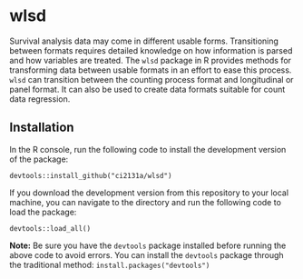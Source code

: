 # wlsd

Survival analysis data may come in different usable forms. Transitioning between formats requires detailed knowledge on how information is parsed and how variables are treated. The `wlsd` package in R provides methods for transforming data between usable formats in an effort to ease this process. `wlsd` can transition between the counting process format and longitudinal or panel format. It can also be used to create data formats suitable for count data regression.

## Installation

In the R console, run the following code to install the development version of the package:

```{r}
devtools::install_github("ci2131a/wlsd")
```

If you download the development version from this repository to your local machine, you can navigate to the directory and run the following code to load the package:

```{r}
devtools::load_all()
```
**Note:** Be sure you have the `devtools` package installed before running the above code to avoid errors. You can install the `devtools` package through the traditional method: `install.packages("devtools")`
